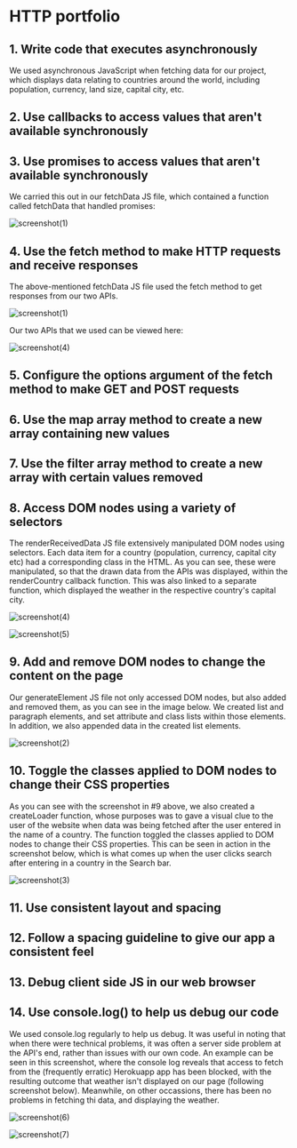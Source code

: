 # HTTP portfolio

## 1. Write code that executes asynchronously

We used asynchronous JavaScript when fetching data for our project, which displays data relating to countries around the world, including population, currency, land size, capital city, etc. 


## 2. Use callbacks to access values that aren't available synchronously



## 3. Use promises to access values that aren't available synchronously

We carried this out in our fetchData JS file, which contained a function called fetchData that handled promises:

![screenshot(1)](https://user-images.githubusercontent.com/52511353/205361382-43f2dee4-69ff-4bae-8808-0b3a8eb1c83e.png)

## 4. Use the fetch method to make HTTP requests and receive responses

The above-mentioned fetchData JS file used the fetch method to get responses from our two APIs.

![screenshot(1)](https://user-images.githubusercontent.com/52511353/205120422-a4dd07c9-1a5e-4813-8197-a1cb2f6695c0.png)

Our two APIs that we used can be viewed here:

![screenshot(4)](https://user-images.githubusercontent.com/52511353/205127525-a301d416-39a1-4209-8b44-e7694aeff487.png)

## 5. Configure the options argument of the fetch method to make GET and POST requests



## 6. Use the map array method to create a new array containing new values


## 7. Use the filter array method to create a new array with certain values removed


 
## 8. Access DOM nodes using a variety of selectors

The renderReceivedData JS file extensively manipulated DOM nodes using selectors. Each data item for a country (population, currency, capital city etc) had a corresponding class in the HTML. As you can see, these were manipulated, so that the drawn data from the APIs was displayed, within the renderCountry callback function. This was also linked to a separate function, which displayed the weather in the respective country's capital city.   

![screenshot(4)](https://user-images.githubusercontent.com/52511353/205125299-ca3ac2d2-62c2-419b-8922-95cc6debe498.png)

![screenshot(5)](https://user-images.githubusercontent.com/52511353/205125679-9f5945e2-32d1-4b49-86bb-c77210fa9e41.png)


## 9. Add and remove DOM nodes to change the content on the page

Our generateElement JS file not only accessed DOM nodes, but also added and removed them, as you can see in the image below. We created list and paragraph elements, and set attribute and class lists within those elements. In addition, we also appended data in the created list elements.   

![screenshot(2)](https://user-images.githubusercontent.com/52511353/205121567-c727a6f3-ee54-472c-9722-bbc22d64165f.png)

## 10. Toggle the classes applied to DOM nodes to change their CSS properties

As you can see with the screenshot in #9 above, we also created a createLoader function, whose purposes was to gave a visual clue to the user of the website when data was being fetched after the user entered in the name of a country. The function toggled the classes applied to DOM nodes to change their CSS properties. This can be seen in action in the screenshot below, which is what comes up when the user clicks search after entering in a country in the Search bar.

![screenshot(3)](https://user-images.githubusercontent.com/52511353/205122899-ab6879e0-bece-4736-a2ce-7e5a588f293c.png)


## 11. Use consistent layout and spacing



## 12. Follow a spacing guideline to give our app a consistent feel



## 13. Debug client side JS in our web browser



## 14. Use console.log() to help us debug our code

We used console.log regularly to help us debug. It was useful in noting that when there were technical problems, it was often a server side problem at the API's end, rather than issues with our own code. An example can be seen in this screenshot, where the console log reveals that access to fetch from the (frequently erratic) Herokuapp app has been blocked, with the resulting outcome that weather isn't displayed on our page (following screenshot below). Meanwhile, on other occassions, there has been no problems in fetching thi data, and displaying the weather. 

![screenshot(6)](https://user-images.githubusercontent.com/52511353/205363467-6661a34a-95c5-44f2-8d8a-90104166b1d1.png)

![screenshot(7)](https://user-images.githubusercontent.com/52511353/205364880-a35e3c1a-653c-428c-acad-cad1631caac0.png)



